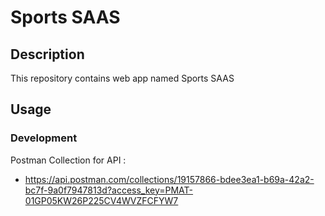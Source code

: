 # Sports SAAS

## Description

This repository contains web app named Sports SAAS

## Usage

### Development

Postman Collection for API :

-   https://api.postman.com/collections/19157866-bdee3ea1-b69a-42a2-bc7f-9a0f7947813d?access_key=PMAT-01GP05KW26P225CV4WVZFCFYW7
